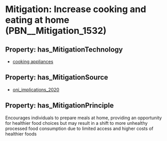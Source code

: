 # Mitigation: __Increase cooking and eating at home__ (PBN__Mitigation_1532)

## Property: has_MitigationTechnology

* [cooking appliances](../Technology/PBN__Technology_3911)

## Property: has_MitigationSource

* [oni_implications_2020](../Article/PBN__Article_68)

## Property: has_MitigationPrinciple

Encourages individuals to prepare meals at home, providing an opportunity for healthier food choices but may result in a shift to more unhealthy processed food consumption due to limited access and higher costs of healthier foods


